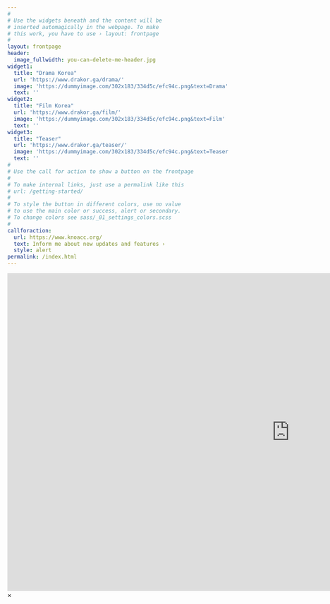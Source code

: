```yaml
---
#
# Use the widgets beneath and the content will be
# inserted automagically in the webpage. To make
# this work, you have to use › layout: frontpage
#
layout: frontpage
header:
  image_fullwidth: you-can-delete-me-header.jpg
widget1:
  title: "Drama Korea"
  url: 'https://www.drakor.ga/drama/'
  image: 'https://dummyimage.com/302x183/334d5c/efc94c.png&text=Drama'
  text: ''
widget2:
  title: "Film Korea"
  url: 'https://www.drakor.ga/film/'
  image: 'https://dummyimage.com/302x183/334d5c/efc94c.png&text=Film'
  text: ''
widget3:
  title: "Teaser"
  url: 'https://www.drakor.ga/teaser/'
  image: 'https://dummyimage.com/302x183/334d5c/efc94c.png&text=Teaser'
  text: ''
#
# Use the call for action to show a button on the frontpage
#
# To make internal links, just use a permalink like this
# url: /getting-started/
#
# To style the button in different colors, use no value
# to use the main color or success, alert or secondary.
# To change colors see sass/_01_settings_colors.scss
#
callforaction:
  url: https://www.knoacc.org/
  text: Inform me about new updates and features ›
  style: alert
permalink: /index.html
---
```

<div id="videoModal" class="reveal-modal large" data-reveal="">
  <div class="flex-video widescreen vimeo" style="display: block;">
    <iframe width="1280" height="720" src="https://www.youtube.com/embed/3b5zCFSmVvU" frameborder="0" allowfullscreen></iframe>
  </div>
  <a class="close-reveal-modal">&#215;</a>
</div>
